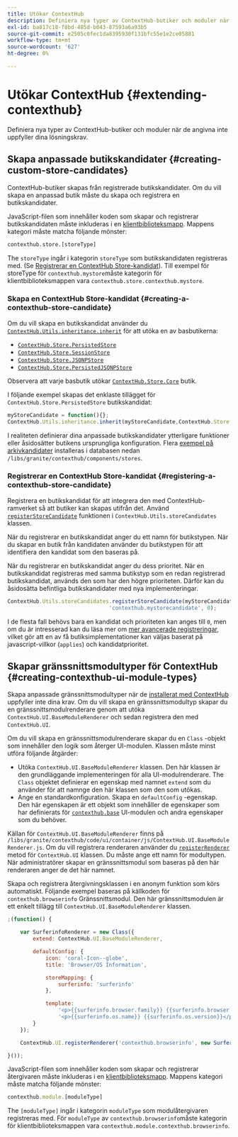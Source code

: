```yaml
---
title: Utökar ContextHub
description: Definiera nya typer av ContextHub-butiker och moduler när de angivna lagren inte uppfyller dina lösningskrav
exl-id: ba817c18-f8bd-485d-b043-87593a6a93b5
source-git-commit: e2505c0fec1da8395930f131bfc55e1e2ce05881
workflow-type: tm+mt
source-wordcount: '627'
ht-degree: 0%

---
```


# Utökar ContextHub {#extending-contexthub}

Definiera nya typer av ContextHub-butiker och moduler när de angivna inte uppfyller dina lösningskrav.

## Skapa anpassade butikskandidater {#creating-custom-store-candidates}

ContextHub-butiker skapas från registrerade butikskandidater. Om du vill skapa en anpassad butik måste du skapa och registrera en butikskandidater.

JavaScript-filen som innehåller koden som skapar och registrerar butikskandidaten måste inkluderas i en [klientbiblioteksmapp](/help/implementing/developing/introduction/clientlibs.md). Mappens kategori måste matcha följande mönster:

```xml
contexthub.store.[storeType]
```

The `storeType` ingår i kategorin `storeType` som butikskandidaten registreras med. (Se [Registrerar en ContextHub Store-kandidat](#registering-a-contexthub-store-candidate)). Till exempel för storeType för `contexthub.mystore`måste kategorin för klientbiblioteksmappen vara `contexthub.store.contexthub.mystore`.

### Skapa en ContextHub Store-kandidat {#creating-a-contexthub-store-candidate}

Om du vill skapa en butikskandidat använder du [`ContextHub.Utils.inheritance.inherit`](contexthub-api.md#inherit-child-parent) för att utöka en av basbutikerna:

* [`ContextHub.Store.PersistedStore`](contexthub-api.md#contexthub-store-persistedstore)
* [`ContextHub.Store.SessionStore`](contexthub-api.md#contexthub-store-sessionstore)
* [`ContextHub.Store.JSONPStore`](contexthub-api.md#contexthub-store-jsonpstore)
* [`ContextHub.Store.PersistedJSONPStore`](contexthub-api.md#contexthub-store-persistedjsonpstore)

Observera att varje basbutik utökar [`ContextHub.Store.Core`](contexthub-api.md#contexthub-store-core) butik.

I följande exempel skapas det enklaste tillägget för `ContextHub.Store.PersistedStore` butikskandidat:

```javascript
myStoreCandidate = function(){};
ContextHub.Utils.inheritance.inherit(myStoreCandidate,ContextHub.Store.PersistedStore);
```

I realiteten definierar dina anpassade butikskandidater ytterligare funktioner eller åsidosätter butikens ursprungliga konfiguration. Flera [exempel på arkivkandidater](sample-stores.md) installeras i databasen nedan `/libs/granite/contexthub/components/stores`.

### Registrerar en ContextHub Store-kandidat {#registering-a-contexthub-store-candidate}

Registrera en butikskandidat för att integrera den med ContextHub-ramverket så att butiker kan skapas utifrån det. Använd [`registerStoreCandidate`](contexthub-api.md#registerstorecandidate-store-storetype-priority-applies) funktionen i `ContextHub.Utils.storeCandidates` klassen.

När du registrerar en butikskandidat anger du ett namn för butikstypen. När du skapar en butik från kandidaten använder du butikstypen för att identifiera den kandidat som den baseras på.

När du registrerar en butikskandidat anger du dess prioritet. När en butikskandidat registreras med samma butikstyp som en redan registrerad butikskandidat, används den som har den högre prioriteten. Därför kan du åsidosätta befintliga butikskandidater med nya implementeringar.

```javascript
ContextHub.Utils.storeCandidates.registerStoreCandidate(myStoreCandidate,
                                'contexthub.mystorecandidate', 0);
```

I de flesta fall behövs bara en kandidat och prioriteten kan anges till `0`, men om du är intresserad kan du läsa mer om [mer avancerade registreringar,](contexthub-api.md#registerstorecandidate-store-storetype-priority-applies) vilket gör att en av få butiksimplementationer kan väljas baserat på javascript-villkor (`applies`) och kandidatprioritet.

## Skapar gränssnittsmodultyper för ContextHub {#creating-contexthub-ui-module-types}

Skapa anpassade gränssnittsmodultyper när de [installerat med ContextHub](sample-modules.md) uppfyller inte dina krav. Om du vill skapa en gränssnittsmodultyp skapar du en gränssnittsmodulrenderare genom att utöka `ContextHub.UI.BaseModuleRenderer` och sedan registrera den med `ContextHub.UI`.

Om du vill skapa en gränssnittsmodulrenderare skapar du en `Class` -objekt som innehåller den logik som återger UI-modulen. Klassen måste minst utföra följande åtgärder:

* Utöka `ContextHub.UI.BaseModuleRenderer` klassen. Den här klassen är den grundläggande implementeringen för alla UI-modulrenderare. The `Class` objektet definierar en egenskap med namnet `extend` som du använder för att namnge den här klassen som den som utökas.
* Ange en standardkonfiguration. Skapa en `defaultConfig` -egenskap. Den här egenskapen är ett objekt som innehåller de egenskaper som har definierats för [`contexthub.base`](sample-modules.md#contexthub-base-ui-module-type) UI-modulen och andra egenskaper som du behöver.

Källan för `ContextHub.UI.BaseModuleRenderer` finns på `/libs/granite/contexthub/code/ui/container/js/ContextHub.UI.BaseModuleRenderer.js`.  Om du vill registrera renderaren använder du [`registerRenderer`](contexthub-api.md#registerrenderer-moduletype-renderer-dontrender) metod för `ContextHub.UI` klassen. Du måste ange ett namn för modultypen. När administratörer skapar en gränssnittsmodul som baseras på den här renderaren anger de det här namnet.

Skapa och registrera återgivningsklassen i en anonym funktion som körs automatiskt. Följande exempel baseras på källkoden för `contexthub.browserinfo` Gränssnittsmodul. Den här gränssnittsmodulen är ett enkelt tillägg till `ContextHub.UI.BaseModuleRenderer` klassen.

```javascript
;(function() {

    var SurferinfoRenderer = new Class({
        extend: ContextHub.UI.BaseModuleRenderer,

        defaultConfig: {
            icon: 'coral-Icon--globe',
            title: 'Browser/OS Information',

            storeMapping: {
                surferinfo: 'surferinfo'
            },

            template:
                '<p>{{surferinfo.browser.family}} {{surferinfo.browser.version}}</p>' +
                '<p>{{surferinfo.os.name}} {{surferinfo.os.version}}</p>'
        }
    });

    ContextHub.UI.registerRenderer('contexthub.browserinfo', new SurferinfoRenderer());

}());
```

JavaScript-filen som innehåller koden som skapar och registrerar återgivaren måste inkluderas i en [klientbiblioteksmapp](/help/implementing/developing/introduction/clientlibs.md). Mappens kategori måste matcha följande mönster:

```javascript
contexthub.module.[moduleType]
```

The `[moduleType]` ingår i kategorin `moduleType` som modulåtergivaren registreras med. För `moduleType` av `contexthub.browserinfo`måste kategorin för klientbiblioteksmappen vara `contexthub.module.contexthub.browserinfo`.
